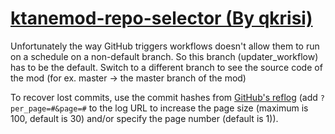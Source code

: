 # [ktanemod-repo-selector (By qkrisi)](https://github.com/qkrisi/ktanemod-repo-selector)

Unfortunately the way GitHub triggers workflows doesn't allow them to run on a schedule on a non-default branch. So this branch (updater_workflow) has to be the default. Switch to a different branch to see the source code of the mod (for ex. master -> the master branch of the mod)

To recover lost commits, use the commit hashes from [GitHub's reflog](https://api.github.com/repos/KtaneModules/ktanemod-repo-selector-qkrisi/events) (add `?per_page=#&page=#` to the log URL to increase the page size (maximum is 100, default is 30) and/or specify the page number (default is 1)).
